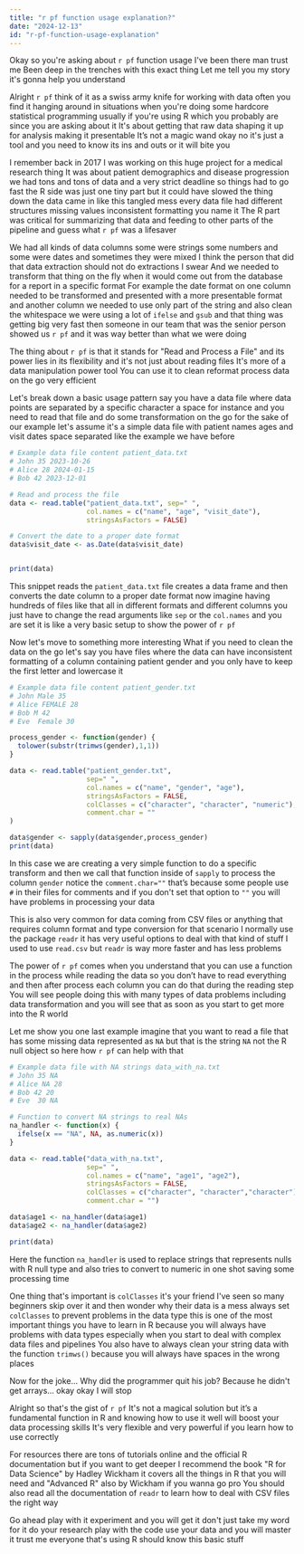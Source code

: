 ```yaml
---
title: "r pf function usage explanation?"
date: "2024-12-13"
id: "r-pf-function-usage-explanation"
---
```


Okay so you're asking about `r pf` function usage I've been there man trust me Been deep in the trenches with this exact thing Let me tell you my story it's gonna help you understand

Alright `r pf` think of it as a swiss army knife for working with data often you find it hanging around in situations when you're doing some hardcore statistical programming usually if you're using R which you probably are since you are asking about it It's about getting that raw data shaping it up for analysis making it presentable It’s not a magic wand okay no it's just a tool and you need to know its ins and outs or it will bite you

I remember back in 2017 I was working on this huge project for a medical research thing It was about patient demographics and disease progression we had tons and tons of data and a very strict deadline so things had to go fast the R side was just one tiny part but it could have slowed the thing down the data came in like this tangled mess every data file had different structures missing values inconsistent formatting you name it The R part was critical for summarizing that data and feeding to other parts of the pipeline and guess what `r pf` was a lifesaver

We had all kinds of data columns some were strings some numbers and some were dates and sometimes they were mixed I think the person that did that data extraction should not do extractions I swear And we needed to transform that thing on the fly when it would come out from the database for a report in a specific format For example the date format on one column needed to be transformed and presented with a more presentable format and another column we needed to use only part of the string and also clean the whitespace we were using a lot of `ifelse` and `gsub` and that thing was getting big very fast then someone in our team that was the senior person showed us `r pf` and it was way better than what we were doing

The thing about `r pf` is that it stands for "Read and Process a File" and its power lies in its flexibility and it's not just about reading files It's more of a data manipulation power tool You can use it to clean reformat process data on the go very efficient

Let's break down a basic usage pattern say you have a data file where data points are separated by a specific character a space for instance and you need to read that file and do some transformation on the go for the sake of our example let's assume it's a simple data file with patient names ages and visit dates space separated like the example we have before

```r
# Example data file content patient_data.txt
# John 35 2023-10-26
# Alice 28 2024-01-15
# Bob 42 2023-12-01

# Read and process the file
data <- read.table("patient_data.txt", sep=" ",
                   col.names = c("name", "age", "visit_date"),
                   stringsAsFactors = FALSE)

# Convert the date to a proper date format
data$visit_date <- as.Date(data$visit_date)


print(data)

```

This snippet reads the `patient_data.txt` file creates a data frame and then converts the date column to a proper date format now imagine having hundreds of files like that all in different formats and different columns you just have to change the read arguments like `sep` or the `col.names` and you are set it is like a very basic setup to show the power of `r pf`

Now let's move to something more interesting What if you need to clean the data on the go let's say you have files where the data can have inconsistent formatting of a column containing patient gender and you only have to keep the first letter and lowercase it

```r
# Example data file content patient_gender.txt
# John Male 35
# Alice FEMALE 28
# Bob M 42
# Eve  Female 30

process_gender <- function(gender) {
  tolower(substr(trimws(gender),1,1))
}

data <- read.table("patient_gender.txt",
                   sep=" ",
                   col.names = c("name", "gender", "age"),
                   stringsAsFactors = FALSE,
                   colClasses = c("character", "character", "numeric"),
                   comment.char = ""
)

data$gender <- sapply(data$gender,process_gender)
print(data)
```

In this case we are creating a very simple function to do a specific transform and then we call that function inside of `sapply` to process the column `gender`  notice the `comment.char=""` that’s because some people use `#` in their files for comments and if you don't set that option to `""` you will have problems in processing your data

This is also very common for data coming from CSV files or anything that requires column format and type conversion for that scenario I normally use the package `readr` it has very useful options to deal with that kind of stuff I used to use `read.csv` but `readr` is way more faster and has less problems

The power of `r pf` comes when you understand that you can use a function in the process while reading the data so you don’t have to read everything and then after process each column you can do that during the reading step You will see people doing this with many types of data problems including data transformation and you will see that as soon as you start to get more into the R world

Let me show you one last example imagine that you want to read a file that has some missing data represented as `NA` but that is the string `NA` not the R null object so here how `r pf` can help with that

```r
# Example data file with NA strings data_with_na.txt
# John 35 NA
# Alice NA 28
# Bob 42 20
# Eve  30 NA

# Function to convert NA strings to real NAs
na_handler <- function(x) {
  ifelse(x == "NA", NA, as.numeric(x))
}

data <- read.table("data_with_na.txt",
                   sep=" ",
                   col.names = c("name", "age1", "age2"),
                   stringsAsFactors = FALSE,
                   colClasses = c("character", "character","character"),
                   comment.char = "")

data$age1 <- na_handler(data$age1)
data$age2 <- na_handler(data$age2)

print(data)
```

Here the function `na_handler` is used to replace strings that represents nulls with R null type and also tries to convert to numeric in one shot saving some processing time

One thing that's important is `colClasses` it's your friend I've seen so many beginners skip over it and then wonder why their data is a mess always set `colClasses` to prevent problems in the data type this is one of the most important things you have to learn in R because you will always have problems with data types especially when you start to deal with complex data files and pipelines You also have to always clean your string data with the function `trimws()` because you will always have spaces in the wrong places

Now for the joke... Why did the programmer quit his job? Because he didn't get arrays... okay okay I will stop

Alright so that's the gist of `r pf` It's not a magical solution but it’s a fundamental function in R and knowing how to use it well will boost your data processing skills It's very flexible and very powerful if you learn how to use correctly

For resources there are tons of tutorials online and the official R documentation but if you want to get deeper I recommend the book "R for Data Science" by Hadley Wickham it covers all the things in R that you will need and "Advanced R" also by Wickham if you wanna go pro You should also read all the documentation of `readr` to learn how to deal with CSV files the right way

Go ahead play with it experiment and you will get it don't just take my word for it do your research play with the code use your data and you will master it trust me everyone that's using R should know this basic stuff
